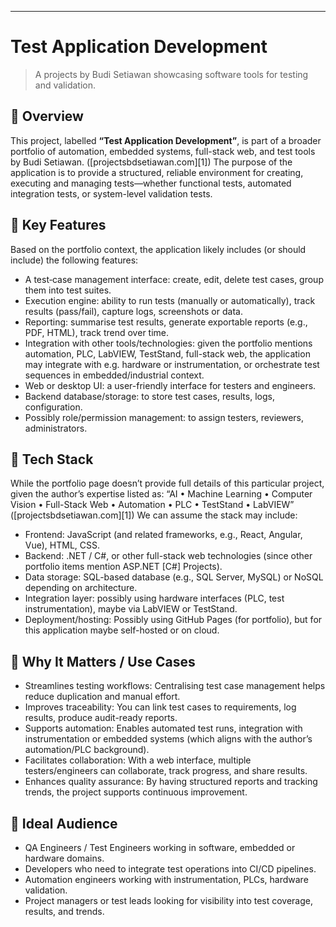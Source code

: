 
---

# Test Application Development

> A projects by Budi Setiawan showcasing software tools for testing and validation.

## 🧾 Overview

This project, labelled **“Test Application Development”**, is part of a broader portfolio of automation, embedded systems, full-stack web, and test tools by Budi Setiawan. ([projectsbdsetiawan.com][1])
The purpose of the application is to provide a structured, reliable environment for creating, executing and managing tests—whether functional tests, automated integration tests, or system-level validation tests.

## 🔧 Key Features

Based on the portfolio context, the application likely includes (or should include) the following features:

* A test‐case management interface: create, edit, delete test cases, group them into test suites.
* Execution engine: ability to run tests (manually or automatically), track results (pass/fail), capture logs, screenshots or data.
* Reporting: summarise test results, generate exportable reports (e.g., PDF, HTML), track trend over time.
* Integration with other tools/technologies: given the portfolio mentions automation, PLC, LabVIEW, TestStand, full-stack web, the application may integrate with e.g. hardware or instrumentation, or orchestrate test sequences in embedded/industrial context.
* Web or desktop UI: a user-friendly interface for testers and engineers.
* Backend database/storage: to store test cases, results, logs, configuration.
* Possibly role/permission management: to assign testers, reviewers, administrators.

## 🧱 Tech Stack

While the portfolio page doesn’t provide full details of this particular project, given the author’s expertise listed as: “AI • Machine Learning • Computer Vision • Full-Stack Web • Automation • PLC • TestStand • LabVIEW” ([projectsbdsetiawan.com][1])
We can assume the stack may include:

* Frontend: JavaScript (and related frameworks, e.g., React, Angular, Vue), HTML, CSS.
* Backend: .NET / C#, or other full-stack web technologies (since other portfolio items mention ASP.NET [C#] Projects).
* Data storage: SQL-based database (e.g., SQL Server, MySQL) or NoSQL depending on architecture.
* Integration layer: possibly using hardware interfaces (PLC, test instrumentation), maybe via LabVIEW or TestStand.
* Deployment/hosting: Possibly using GitHub Pages (for portfolio), but for this application maybe self-hosted or on cloud.

## 🎯 Why It Matters / Use Cases

* Streamlines testing workflows: Centralising test case management helps reduce duplication and manual effort.
* Improves traceability: You can link test cases to requirements, log results, produce audit-ready reports.
* Supports automation: Enables automated test runs, integration with instrumentation or embedded systems (which aligns with the author’s automation/PLC background).
* Facilitates collaboration: With a web interface, multiple testers/engineers can collaborate, track progress, and share results.
* Enhances quality assurance: By having structured reports and tracking trends, the project supports continuous improvement.

## 🧪 Ideal Audience

* QA Engineers / Test Engineers working in software, embedded or hardware domains.
* Developers who need to integrate test operations into CI/CD pipelines.
* Automation engineers working with instrumentation, PLCs, hardware validation.
* Project managers or test leads looking for visibility into test coverage, results, and trends.
